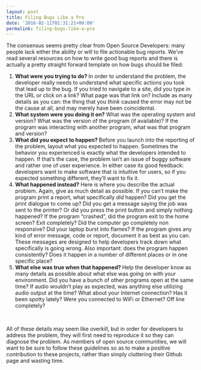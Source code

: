 ```yaml
---
layout: post
title: Filing Bugs Like a Pro
date: '2016-02-11T01:31:21+00:00'
permalink: filing-bugs-like-a-pro
---
```

<p>The consensus seems pretty clear from Open Source Developers: many people lack either the ability or will to file actionable bug reports. We&#8217;ve read several resources on how to write good bug reports and there is actually a pretty straight forward template on how bugs should be filed:</p>
<ol>
<li><strong>What were you trying to do? </strong>In order to understand the problem, the developer really needs to understand what specific actions you took that lead up to the bug. If you tried to navigate to a site, did you type in the URL or click on a link? What page was that link on? Include as many details as you can: the thing that you <em>think</em> caused the error may not be the cause at all, and may merely have been coincidental.</li>
<li><strong>What system were you doing it on?</strong> What was the operating system and version? What was the version of the program (if available)? If the program was interacting with another program, what was that program and version?</li>
<li><strong>What did you expect to happen? </strong>Before you launch into the reporting of the problem, layout what you expected to happen. Sometimes the behavior you experienced is exactly what the developers intended to happen. If that&#8217;s the case, the problem isn&#8217;t an issue of buggy software and rather one of user experience. In either case its good feedback: developers want to make software that is intuitive for users, so if you expected something different, they&#8217;ll want to fix it.</li>
<li><strong>What happened instead?</strong> Here is where you describe the actual problem. Again, give as much detail as possible. If you can&#8217;t make the program print a report, what specifically <em>did </em>happen? Did you get the print dialogue to come up? Did you get a message saying the job was sent to the printer? Or did you press the print button and simply nothing happened? If the program &#8220;crashed&#8221;, did the program exit to the home screen? Exit completely? Did the computer go completely non responsive? Did your laptop burst into flames? If the program gives any kind of error message, code or report, document it as best as you can. These messages are designed to help developers track down what specifically is going wrong. Also important: does the program happen consistently? Does it happen in a number of different places or in one specific place?</li>
<li><strong>What else was true when that happened? </strong>Help the developer know as many details as possible about what else was going on with your environment. Did you have a bunch of other programs open at the same time? If audio wouldn&#8217;t play as expected, was anything else utilizing audio output at the time? What about your Internet connection? Has it been spotty lately? Were you connected to WiFi or Ethernet? Off line completely?</li>
</ol>
<p>&nbsp;</p>
<p>All of these details may seem like overkill, but in order for developers to address the problem, they will first need to reproduce it so they can diagnose the problem. As members of open source communities, we will want to be sure to follow these guidelines so as to make a positive contribution to these projects, rather than simply cluttering their Github page and wasting time.</p><br />  <a rel="nofollow" href="http://feeds.wordpress.com/1.0/gocomments/jacobstoebel.wordpress.com/861/"><img alt="" border="0" src="http://feeds.wordpress.com/1.0/comments/jacobstoebel.wordpress.com/861/" /></a> <img alt="" border="0" src="https://pixel.wp.com/b.gif?host=jacobstoebel.wordpress.com&#038;blog=104465458&#038;post=861&#038;subd=jacobstoebel&#038;ref=&#038;feed=1" width="1" height="1" />
